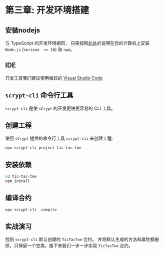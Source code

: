 # 第三章: 开发环境搭建 

## 安装nodejs

与 TypeScript 的开发环境相同， 只需按照[此处](https://nodejs.org/en/download)的说明在您的计算机上安装 `Node.js` (`version  >= 16`) 和 `npm`。


## IDE

开发工具我们建议使用微软的 [Visual Studio Code](https://code.visualstudio.com/)


## `scrypt-cli` 命令行工具

`scrypt-cli` 是使 `sCrypt` 的开发更快更容易的 CLI 工具。

## 创建工程

使用 `sCrypt` 提供的命令行工具 `scrypt-cli` 来创建工程:

```bash
npx scrypt-cli project tic-tac-toe
```

## 安装依赖

```bash
cd tic-tac-toe
npm install
```


## 编译合约

```bash
npx scrypt-cli  compile
```

## 实战演习

找到 `scrypt-cli` 默认创建的 `TicTacToe` 合约。 并将默认生成的方法和属性都删除，只保留一个空类。接下来我们一步一步实现 `TicTacToe` 合约。

